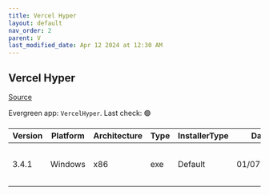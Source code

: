 ```yaml
---
title: Vercel Hyper
layout: default
nav_order: 2
parent: V
last_modified_date: Apr 12 2024 at 12:30 AM
---
```


## Vercel Hyper

[Source](https://hyper.js/)

Evergreen app: `VercelHyper`. Last check: 🟢

| Version | Platform | Architecture | Type | InstallerType | Date       | Size     | URI                                                                                                                                                              |
| ------- | -------- | ------------ | ---- | ------------- | ---------- | -------- | ---------------------------------------------------------------------------------------------------------------------------------------------------------------- |
| 3.4.1   | Windows  | x86          | exe  | Default       | 01/07/2023 | 73828760 | [https://github.com/vercel/hyper/releases/download/v3.4.1/Hyper-Setup-3.4.1.exe](https://github.com/vercel/hyper/releases/download/v3.4.1/Hyper-Setup-3.4.1.exe) |
